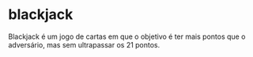 # blackjack
Blackjack é um jogo de cartas em que o objetivo é ter mais pontos que o  adversário, mas sem ultrapassar os 21 pontos.
